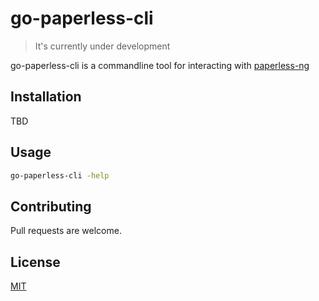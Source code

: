 # go-paperless-cli

> It's currently under development

go-paperless-cli is a commandline tool for interacting with [paperless-ng](https://github.com/jonaswinkler/paperless-ng)

## Installation
TBD

## Usage

```bash
go-paperless-cli -help
```

## Contributing
Pull requests are welcome.

## License
[MIT](LICENSE)
